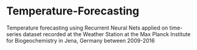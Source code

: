 # Temperature-Forecasting
Temperature forecasting using Recurrent Neural Nets applied on  time-series dataset recorded at the Weather Station at the Max Planck Institute for Biogeochemistry in Jena, Germany between 2009-2016
